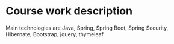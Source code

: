 # Course work description
Main technologies are Java, Spring, Spring Boot, Spring Security, Hibernate, Bootstrap, jquery, thymeleaf.
